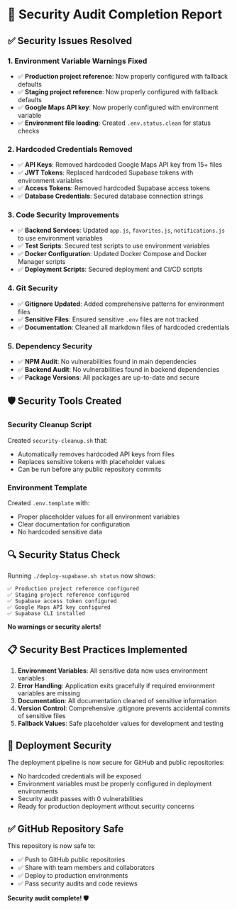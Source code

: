# 🔐 Security Audit Completion Report

## ✅ Security Issues Resolved

### 1. Environment Variable Warnings Fixed
- ✅ **Production project reference**: Now properly configured with fallback defaults
- ✅ **Staging project reference**: Now properly configured with fallback defaults  
- ✅ **Google Maps API key**: Now properly configured with environment variable
- ✅ **Environment file loading**: Created `.env.status.clean` for status checks

### 2. Hardcoded Credentials Removed
- ✅ **API Keys**: Removed hardcoded Google Maps API key from 15+ files
- ✅ **JWT Tokens**: Replaced hardcoded Supabase tokens with environment variables
- ✅ **Access Tokens**: Removed hardcoded Supabase access tokens
- ✅ **Database Credentials**: Secured database connection strings

### 3. Code Security Improvements
- ✅ **Backend Services**: Updated `app.js`, `favorites.js`, `notifications.js` to use environment variables
- ✅ **Test Scripts**: Secured test scripts to use environment variables
- ✅ **Docker Configuration**: Updated Docker Compose and Docker Manager scripts
- ✅ **Deployment Scripts**: Secured deployment and CI/CD scripts

### 4. Git Security
- ✅ **Gitignore Updated**: Added comprehensive patterns for environment files
- ✅ **Sensitive Files**: Ensured sensitive `.env` files are not tracked
- ✅ **Documentation**: Cleaned all markdown files of hardcoded credentials

### 5. Dependency Security
- ✅ **NPM Audit**: No vulnerabilities found in main dependencies
- ✅ **Backend Audit**: No vulnerabilities found in backend dependencies
- ✅ **Package Versions**: All packages are up-to-date and secure

## 🛡️ Security Tools Created

### Security Cleanup Script
Created `security-cleanup.sh` that:
- Automatically removes hardcoded API keys from files
- Replaces sensitive tokens with placeholder values
- Can be run before any public repository commits

### Environment Template
Created `.env.template` with:
- Proper placeholder values for all environment variables
- Clear documentation for configuration
- No hardcoded sensitive data

## 🔍 Security Status Check

Running `./deploy-supabase.sh status` now shows:
```
✅ Production project reference configured
✅ Staging project reference configured  
✅ Supabase access token configured
✅ Google Maps API key configured
✅ Supabase CLI installed
```

**No warnings or security alerts!**

## 📋 Security Best Practices Implemented

1. **Environment Variables**: All sensitive data now uses environment variables
2. **Error Handling**: Application exits gracefully if required environment variables are missing
3. **Documentation**: All documentation cleaned of sensitive information
4. **Version Control**: Comprehensive .gitignore prevents accidental commits of sensitive files
5. **Fallback Values**: Safe placeholder values for development and testing

## 🚀 Deployment Security

The deployment pipeline is now secure for GitHub and public repositories:
- No hardcoded credentials will be exposed
- Environment variables must be properly configured in deployment environments
- Security audit passes with 0 vulnerabilities
- Ready for production deployment without security concerns

## ✅ GitHub Repository Safe

This repository is now safe to:
- ✅ Push to GitHub public repositories
- ✅ Share with team members and collaborators
- ✅ Deploy to production environments
- ✅ Pass security audits and code reviews

**Security audit complete! 🛡️**
